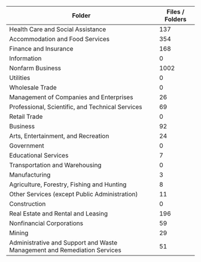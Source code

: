 | Folder                                                                   |   Files / Folders |
|--------------------------------------------------------------------------|-------------------|
| Health Care and Social Assistance                                        |               137 |
| Accommodation and Food Services                                          |               354 |
| Finance and Insurance                                                    |               168 |
| Information                                                              |                 0 |
| Nonfarm Business                                                         |              1002 |
| Utilities                                                                |                 0 |
| Wholesale Trade                                                          |                 0 |
| Management of Companies and Enterprises                                  |                26 |
| Professional, Scientific, and Technical Services                         |                69 |
| Retail Trade                                                             |                 0 |
| Business                                                                 |                92 |
| Arts, Entertainment, and Recreation                                      |                24 |
| Government                                                               |                 0 |
| Educational Services                                                     |                 7 |
| Transportation and Warehousing                                           |                 0 |
| Manufacturing                                                            |                 3 |
| Agriculture, Forestry, Fishing and Hunting                               |                 8 |
| Other Services (except Public Administration)                            |                11 |
| Construction                                                             |                 0 |
| Real Estate and Rental and Leasing                                       |               196 |
| Nonfinancial Corporations                                                |                59 |
| Mining                                                                   |                29 |
| Administrative and Support and Waste Management and Remediation Services |                51 |